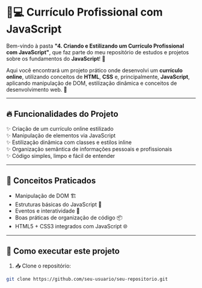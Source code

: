 # 📄💻 Currículo Profissional com JavaScript

Bem-vindo à pasta **"4. Criando e Estilizando um Currículo Profissional com JavaScript"**, que faz parte do meu repositório de estudos e projetos sobre os fundamentos do **JavaScript**! 🚀

Aqui você encontrará um projeto prático onde desenvolvi um **currículo online**, utilizando conceitos de **HTML**, **CSS** e, principalmente, **JavaScript**, aplicando manipulação de DOM, estilização dinâmica e conceitos de desenvolvimento web. 🎯

---

## 🔥 Funcionalidades do Projeto

✨ Criação de um currículo online estilizado  
✨ Manipulação de elementos via JavaScript  
✨ Estilização dinâmica com classes e estilos inline  
✨ Organização semântica de informações pessoais e profissionais  
✨ Código simples, limpo e fácil de entender

---

## 🧠 Conceitos Praticados

- Manipulação de DOM 🏗️
- Estruturas básicas do JavaScript 🧠
- Eventos e interatividade 🎯
- Boas práticas de organização de código 📦
- HTML5 + CSS3 integrados com JavaScript 🌐

---

## 🚀 Como executar este projeto

1. 📥 Clone o repositório:
```bash
git clone https://github.com/seu-usuario/seu-repositorio.git
